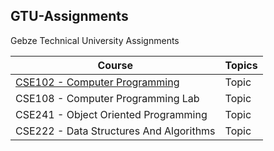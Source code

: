 ## GTU-Assignments
 Gebze Technical University Assignments
 
 |Course|Topics|
 |------|------|
 |[CSE102 - Computer Programming](GTU-Assignments/tree/main/CSE102-Computer-Programming)|Topic|
 |CSE108 - Computer Programming Lab|Topic|
 |CSE241 - Object Oriented Programming|Topic|
 |CSE222 - Data Structures And Algorithms|Topic|
 
 
 
 
